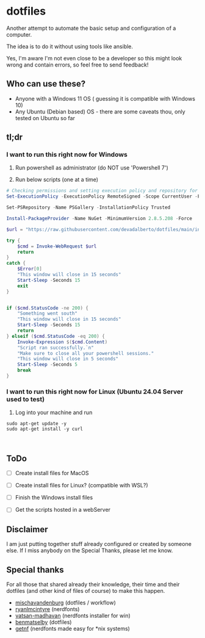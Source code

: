 # dotfiles

Another attempt to automate the basic setup and configuration of a computer.

The idea is to do it without using tools like ansible.

Yes, I'm aware I'm not even close to be a developer so this might look wrong and contain errors, so feel free to send feedback!

## Who can use these?
 - Anyone with a Windows 11 OS ( guessing it is compatible with Windows 10)
 - Any Ubuntu (Debian based) OS - there are some caveats thou, only tested on Ubuntu so far

## tl;dr

### I want to run this right now for Windows

1. Run powershell as administrator (do NOT use 'Powershell 7')

2. Run below scripts (one at a time)

```powershell
# Checking permissions and setting execution policy and repository for Powershell
Set-ExecutionPolicy -ExecutionPolicy RemoteSigned -Scope CurrentUser -Force -Confirm:$false -Verbose
```
```powershell
Set-PSRepository -Name PSGallery -InstallationPolicy Trusted
```
```powershell
Install-PackageProvider -Name NuGet -MinimumVersion 2.8.5.208 -Force
```
```powershell
$url = "https://raw.githubusercontent.com/devadalberto/dotfiles/main/install/windows/Setup-Windows.ps1"

try {
    $cmd = Invoke-WebRequest $url
    return
}
catch {
    $Error[0]
    "This window will close in 15 seconds"
    Start-Sleep -Seconds 15
    exit
}


if ($cmd.StatusCode -ne 200) {
    "Something went south"
    "This window will close in 15 seconds"
    Start-Sleep -Seconds 15
    return
} elseif ($cmd.StatusCode -eq 200) {
    Invoke-Expression $($cmd.Content)
    "Script ran successfully.`n"
    "Make sure to close all your powershell sessions."
    "This window will close in 5 seconds"
    Start-Sleep -Seconds 5
    break
}
```

### I want to run this right now for Linux (Ubuntu 24.04 Server used to test)
  1. Log into your machine and run
  ```shell
  sudo apt-get update -y
  sudo apt-get install -y curl
  ```
  ```shell
  
  
  ```



## ToDo
- [ ] Create install files for MacOS
- [ ] Create install files for Linux? (compatible with WSL?)
- [ ] Finish the Windows install files
- [ ] Get the scripts hosted in a webServer


## Disclaimer

I am just putting together stuff already configured or created by someone else.
If I miss anybody on the Special Thanks, please let me know.

## Special thanks

For all those that shared already their knowledge, their time and their dotfiles (and other kind of files of course) to make this happen.

- [mischavandenburg](https://github.com/mischavandenburg/dotfiles) (dotfiles / workflow)
- [ryanlmcintyre](https://github.com/ryanoasis/nerd-fonts) (nerdfonts)
- [vatsan-madhavan](https://github.com/vatsan-madhavan/NerdFontInstaller) (nerdfonts installer for win)
- [benmatselby](https://github.com/benmatselby/dotfiles/blob/main/install.sh) (dotfiles)
- [getnf](https://github.com/getnf/getnf) (nerdfonts made easy for *nix systems)